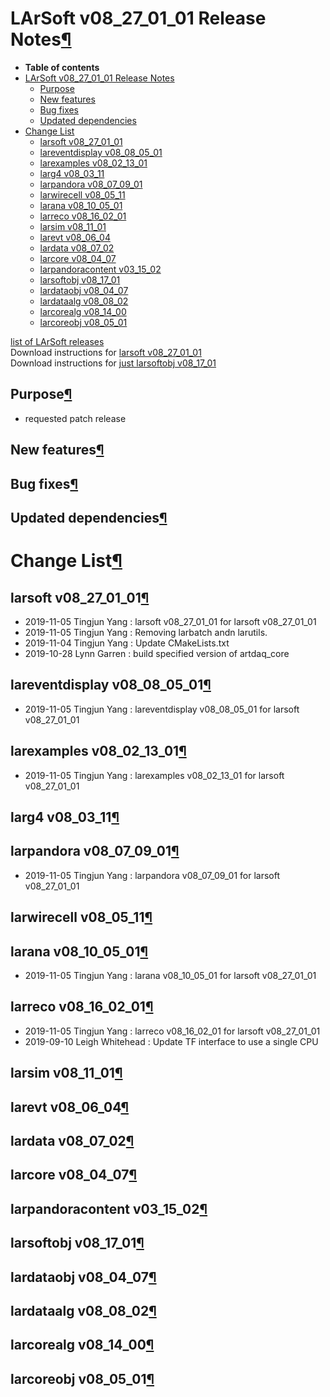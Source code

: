 LArSoft v08\_27\_01\_01 Release Notes[¶](#LArSoft-v08_27_01_01-Release-Notes)
=============================================================================

-   **Table of contents**
-   [LArSoft v08\_27\_01\_01 Release Notes](#LArSoft-v08_27_01_01-Release-Notes)
    -   [Purpose](#Purpose)
    -   [New features](#New-features)
    -   [Bug fixes](#Bug-fixes)
    -   [Updated dependencies](#Updated-dependencies)
-   [Change List](#Change-List)
    -   [larsoft v08\_27\_01\_01](#larsoft-v08_27_01_01)
    -   [lareventdisplay v08\_08\_05\_01](#lareventdisplay-v08_08_05_01)
    -   [larexamples v08\_02\_13\_01](#larexamples-v08_02_13_01)
    -   [larg4 v08\_03\_11](#larg4-v08_03_11)
    -   [larpandora v08\_07\_09\_01](#larpandora-v08_07_09_01)
    -   [larwirecell v08\_05\_11](#larwirecell-v08_05_11)
    -   [larana v08\_10\_05\_01](#larana-v08_10_05_01)
    -   [larreco v08\_16\_02\_01](#larreco-v08_16_02_01)
    -   [larsim v08\_11\_01](#larsim-v08_11_01)
    -   [larevt v08\_06\_04](#larevt-v08_06_04)
    -   [lardata v08\_07\_02](#lardata-v08_07_02)
    -   [larcore v08\_04\_07](#larcore-v08_04_07)
    -   [larpandoracontent v03\_15\_02](#larpandoracontent-v03_15_02)
    -   [larsoftobj v08\_17\_01](#larsoftobj-v08_17_01)
    -   [lardataobj v08\_04\_07](#lardataobj-v08_04_07)
    -   [lardataalg v08\_08\_02](#lardataalg-v08_08_02)
    -   [larcorealg v08\_14\_00](#larcorealg-v08_14_00)
    -   [larcoreobj v08\_05\_01](#larcoreobj-v08_05_01)

[list of LArSoft releases](LArSoft_release_list)\
Download instructions for [larsoft v08\_27\_01\_01](http://scisoft.fnal.gov/scisoft/bundles/larsoft/v08_27_01_01/larsoft-v08_27_01_01.html)\
Download instructions for [just larsoftobj v08\_17\_01](http://scisoft.fnal.gov/scisoft/bundles/larsoftobj/v08_17_01/larsoftobj-v08_17_01.html)


Purpose[¶](#Purpose)
--------------------

-   requested patch release


New features[¶](#New-features)
------------------------------


Bug fixes[¶](#Bug-fixes)
------------------------


Updated dependencies[¶](#Updated-dependencies)
----------------------------------------------


Change List[¶](#Change-List)
============================


larsoft v08\_27\_01\_01[¶](#larsoft-v08_27_01_01)
-------------------------------------------------

-   2019-11-05 Tingjun Yang : larsoft v08\_27\_01\_01 for larsoft v08\_27\_01\_01
-   2019-11-05 Tingjun Yang : Removing larbatch andn larutils.
-   2019-11-04 Tingjun Yang : Update CMakeLists.txt
-   2019-10-28 Lynn Garren : build specified version of artdaq\_core


lareventdisplay v08\_08\_05\_01[¶](#lareventdisplay-v08_08_05_01)
-----------------------------------------------------------------

-   2019-11-05 Tingjun Yang : lareventdisplay v08\_08\_05\_01 for larsoft v08\_27\_01\_01


larexamples v08\_02\_13\_01[¶](#larexamples-v08_02_13_01)
---------------------------------------------------------

-   2019-11-05 Tingjun Yang : larexamples v08\_02\_13\_01 for larsoft v08\_27\_01\_01


larg4 v08\_03\_11[¶](#larg4-v08_03_11)
--------------------------------------


larpandora v08\_07\_09\_01[¶](#larpandora-v08_07_09_01)
-------------------------------------------------------

-   2019-11-05 Tingjun Yang : larpandora v08\_07\_09\_01 for larsoft v08\_27\_01\_01


larwirecell v08\_05\_11[¶](#larwirecell-v08_05_11)
--------------------------------------------------


larana v08\_10\_05\_01[¶](#larana-v08_10_05_01)
-----------------------------------------------

-   2019-11-05 Tingjun Yang : larana v08\_10\_05\_01 for larsoft v08\_27\_01\_01


larreco v08\_16\_02\_01[¶](#larreco-v08_16_02_01)
-------------------------------------------------

-   2019-11-05 Tingjun Yang : larreco v08\_16\_02\_01 for larsoft v08\_27\_01\_01
-   2019-09-10 Leigh Whitehead : Update TF interface to use a single CPU


larsim v08\_11\_01[¶](#larsim-v08_11_01)
----------------------------------------


larevt v08\_06\_04[¶](#larevt-v08_06_04)
----------------------------------------


lardata v08\_07\_02[¶](#lardata-v08_07_02)
------------------------------------------


larcore v08\_04\_07[¶](#larcore-v08_04_07)
------------------------------------------


larpandoracontent v03\_15\_02[¶](#larpandoracontent-v03_15_02)
--------------------------------------------------------------


larsoftobj v08\_17\_01[¶](#larsoftobj-v08_17_01)
------------------------------------------------


lardataobj v08\_04\_07[¶](#lardataobj-v08_04_07)
------------------------------------------------


lardataalg v08\_08\_02[¶](#lardataalg-v08_08_02)
------------------------------------------------


larcorealg v08\_14\_00[¶](#larcorealg-v08_14_00)
------------------------------------------------


larcoreobj v08\_05\_01[¶](#larcoreobj-v08_05_01)
------------------------------------------------
